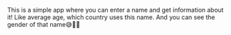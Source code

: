 This is a simple app where you can enter a name and get information about it! Like average age, which country uses this name. And you can see the gender of that name😅😮‍💨
